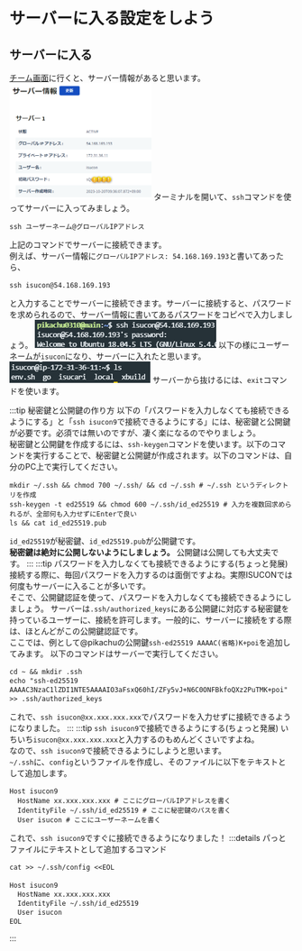 # サーバーに入る設定をしよう

## サーバーに入る
[チーム画面](https://piscon.trap.jp/team)に行くと、サーバー情報があると思います。
<img src="./2-img/img.png" width="50%">
ターミナルを開いて、`ssh`コマンドを使ってサーバーに入ってみましょう。
```shell
ssh ユーザーネーム@グローバルIPアドレス
```
上記のコマンドでサーバーに接続できます。  
例えば、サーバー情報に`グローバルIPアドレス: 54.168.169.193`と書いてあったら、
```shell
ssh isucon@54.168.169.193
```
と入力することでサーバーに接続できます。サーバーに接続すると、パスワードを求められるので、サーバー情報に書いてあるパスワードをコピペで入力しましょう。
![](2-img/img_2.png)
以下の様にユーザーネームが`isucon`になり、サーバーに入れたと思います。  
![](2-img/img_3.png)
サーバーから抜けるには、`exit`コマンドを使います。

:::tip 秘密鍵と公開鍵の作り方
以下の「パスワードを入力しなくても接続できるようにする」と「`ssh isucon9`で接続できるようにする」には、秘密鍵と公開鍵が必要です。必須では無いのですが、凄く楽になるのでやりましょう。  
秘密鍵と公開鍵を作成するには、`ssh-keygen`コマンドを使います。以下のコマンドを実行することで、秘密鍵と公開鍵が作成されます。以下のコマンドは、自分のPC上で実行してください。
```shell
mkdir ~/.ssh && chmod 700 ~/.ssh/ && cd ~/.ssh # ~/.ssh というディレクトリを作成
ssh-keygen -t ed25519 && chmod 600 ~/.ssh/id_ed25519 # 入力を複数回求められるが、全部何も入力せずにEnterで良い
ls && cat id_ed25519.pub
```
`id_ed25519`が秘密鍵、`id_ed25519.pub`が公開鍵です。  
**秘密鍵は絶対に公開しないようにしましょう。** 公開鍵は公開しても大丈夫です。
:::
:::tip パスワードを入力しなくても接続できるようにする(ちょっと発展)
接続する際に、毎回パスワードを入力するのは面倒ですよね。実際ISUCONでは何度もサーバーに入ることが多いです。  
そこで、公開鍵認証を使って、パスワードを入力しなくても接続できるようにしましょう。
サーバーは`.ssh/authorized_keys`にある公開鍵に対応する秘密鍵を持っているユーザーに、接続を許可します。一般的に、サーバーに接続をする際は、ほとんどがこの公開鍵認証です。  
ここでは、例として@pikachuの公開鍵`ssh-ed25519 AAAAC(省略)K+poi`を追加してみます。
以下のコマンドはサーバーで実行してください。
```shell
cd ~ && mkdir .ssh
echo "ssh-ed25519 AAAAC3NzaC1lZDI1NTE5AAAAIO3aFsxQ60hI/ZFy5vJ+N6C0ONFBkfoQXz2PuTMK+poi" >> .ssh/authorized_keys
```
これで、`ssh isucon@xx.xxx.xxx.xxx`でパスワードを入力せずに接続できるようになりました。
:::
:::tip `ssh isucon9`で接続できるようにする(ちょっと発展)
いちいち`isucon@xx.xxx.xxx.xxx`と入力するのもめんどくさいですよね。  
なので、`ssh isucon9`で接続できるようにしようと思います。  
`~/.ssh`に、`config`というファイルを作成し、そのファイルに以下をテキストとして追加します。
```shell
Host isucon9
  HostName xx.xxx.xxx.xxx # ここにグローバルIPアドレスを書く
  IdentityFile ~/.ssh/id_ed25519 # ここに秘密鍵のパスを書く
  User isucon # ここにユーザーネームを書く
```
これで、`ssh isucon9`ですぐに接続できるようになりました！
:::details パっとファイルにテキストとして追加するコマンド
```shell
cat >> ~/.ssh/config <<EOL

Host isucon9
  HostName xx.xxx.xxx.xxx
  IdentityFile ~/.ssh/id_ed25519
  User isucon
EOL
```
:::
